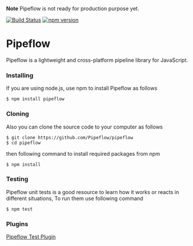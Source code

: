 **Note** Pipeflow is not ready for production purpose yet.

[![Build Status](https://travis-ci.org/pipeflow/pipeflow.svg?branch=master)](https://travis-ci.org/pipeflow/pipeflow)
[![npm version](https://badge.fury.io/js/pipeflow.svg)](https://www.npmjs.com/package/pipeflow)

# Pipeflow
Pipeflow is a lightweight and cross-platform pipeline library for JavaScript.

### Installing
If you are using node.js, use npm to install Pipeflow as follows
```
$ npm install pipeflow
```

### Cloning
Also you can clone the source code to your computer as follows
```
$ git clone https://github.com/Pipeflow/pipeflow
$ cd pipeflow
```
then following command to install required packages from npm
```
$ npm install
```

### Testing
Pipeflow unit tests is a good resource to learn how it works or reacts in different situations, To run them use following command
```
$ npm test
```

### Plugins
[Pipeflow Test Plugin](https://github.com/pipeflow/pipeflow-test)
